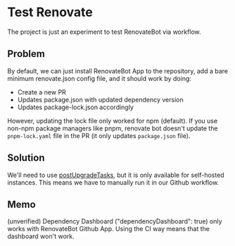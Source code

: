 # Test Renovate

The project is just an experiment to test RenovateBot via workflow.

## Problem

By default, we can just install RenovateBot App to the repository, add a bare minimum renovate.json config file, and it should work by doing:

- Create a new PR
- Updates package.json with updated dependency version
- Updates package-lock.json accordingly

However, updating the lock file only worked for npm (default). If you use non-npm package managers like pnpm, renovate bot doesn't update the `pnpm-lock.yaml` file in the PR (it only updates `package.json` file).

## Solution

We'll need to use [postUpgradeTasks](https://docs.renovatebot.com/configuration-options/#postupgradetasks), but it is only available for self-hosted instances. This means we have to manually run it in our Github workflow.

## Memo

(unverified) Dependency Dashboard ("dependencyDashboard": true) only works with RenovateBot Github App. Using the CI way means that the dashboard won't work.


